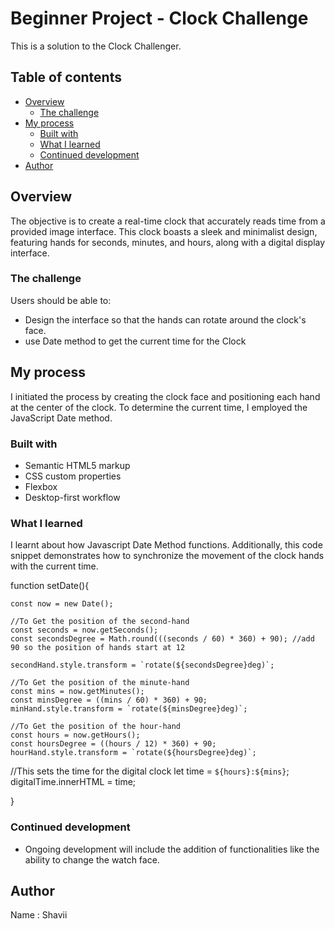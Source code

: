 # Beginner Project - Clock Challenge

This is a solution to the Clock Challenger. 

## Table of contents

- [Overview](#overview)
  - [The challenge](#the-challenge)
- [My process](#my-process)
  - [Built with](#built-with)
  - [What I learned](#what-i-learned)
  - [Continued development](#continued-development)
- [Author](#author)



## Overview
  The objective is to create a real-time clock that accurately reads time from a provided image interface. This clock boasts a sleek and minimalist design, featuring hands for seconds, minutes, and hours, along with a digital display interface.

### The challenge
Users should be able to:

- Design the interface so that the hands can rotate around the clock's face. 
- use Date method to get the current time for the Clock


## My process
I initiated the process by creating the clock face and positioning each hand at the center of the clock. To determine the current time, I employed the JavaScript Date method.

### Built with

- Semantic HTML5 markup
- CSS custom properties
- Flexbox
- Desktop-first workflow

### What I learned
I learnt about how Javascript Date Method functions. 
Additionally, this code snippet demonstrates how to synchronize the movement of the clock hands with the current time.

function setDate(){

    const now = new Date();
    
    //To Get the position of the second-hand
    const seconds = now.getSeconds();
    const secondsDegree = Math.round(((seconds / 60) * 360) + 90); //add 90 so the position of hands start at 12
    
    secondHand.style.transform = `rotate(${secondsDegree}deg)`;
    
    //To Get the position of the minute-hand
    const mins = now.getMinutes();
    const minsDegree = ((mins / 60) * 360) + 90;
    minHand.style.transform = `rotate(${minsDegree}deg)`;
    
    //To Get the position of the hour-hand
    const hours = now.getHours();
    const hoursDegree = ((hours / 12) * 360) + 90;
    hourHand.style.transform = `rotate(${hoursDegree}deg)`;

   //This sets the time for the digital clock
    let time = `${hours}:${mins}`;
    digitalTime.innerHTML  = time;
    
}

### Continued development
- Ongoing development will include the addition of functionalities like the ability to change the watch face.

## Author
Name : Shavii